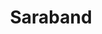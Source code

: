 ---
title: "Saraband"
year: 2003
rating: 3
stars: "★★★"
rewatched: false
permalink: "saraband"
watched_on: 2024-07-22
---